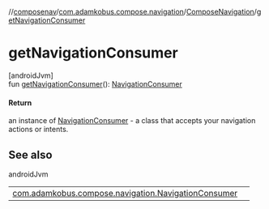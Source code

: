 //[composenav](../../../index.md)/[com.adamkobus.compose.navigation](../index.md)/[ComposeNavigation](index.md)/[getNavigationConsumer](get-navigation-consumer.md)

# getNavigationConsumer

[androidJvm]\
fun [getNavigationConsumer](get-navigation-consumer.md)(): [NavigationConsumer](../-navigation-consumer/index.md)

#### Return

an instance of [NavigationConsumer](../-navigation-consumer/index.md) - a class that accepts your navigation actions or intents.

## See also

androidJvm

| | |
|---|---|
| [com.adamkobus.compose.navigation.NavigationConsumer](../-navigation-consumer/index.md) |  |
